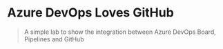 # Azure DevOps Loves GitHub
> A simple lab to show the integration between Azure DevOps Board, Pipelines and GitHub
